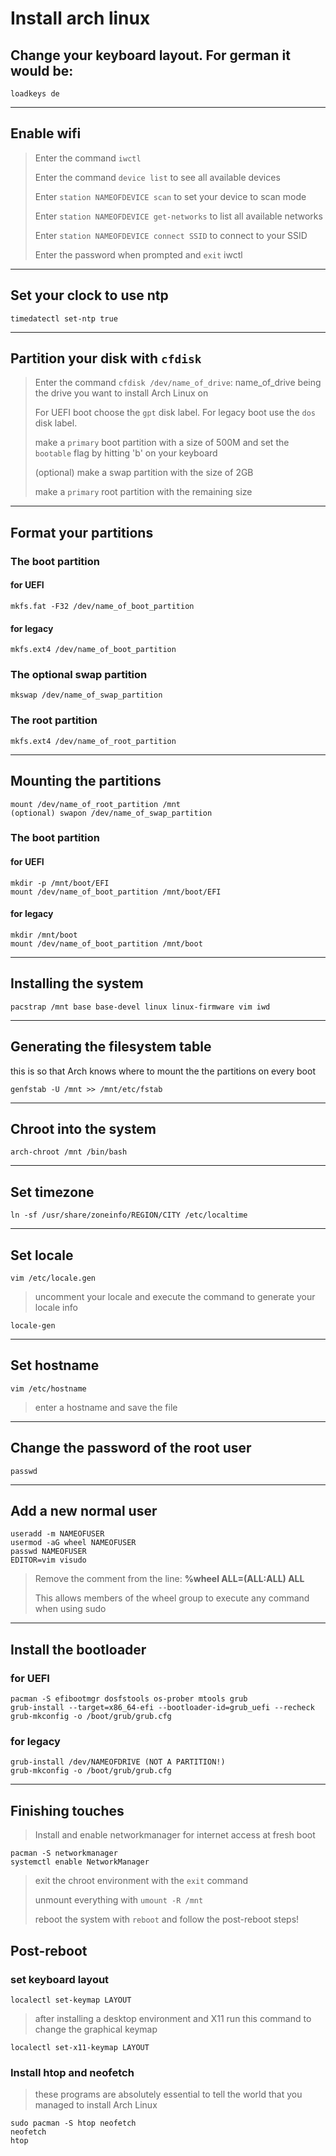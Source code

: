 # Install arch linux

## Change your keyboard layout. For german it would be:
```shell
loadkeys de
```

---

## Enable wifi
> Enter the command `iwctl`
>
> Enter the command `device list` to see all available devices
>
> Enter `station NAMEOFDEVICE scan` to set your device to scan mode
>
> Enter `station NAMEOFDEVICE get-networks` to list all available networks
>
> Enter `station NAMEOFDEVICE connect SSID` to  connect to your SSID
>
> Enter the password when prompted and `exit` iwctl

---

## Set your clock to use ntp
```shell
timedatectl set-ntp true
```
---

## Partition your disk with `cfdisk`
> Enter the command `cfdisk /dev/name_of_drive`: name_of_drive being the drive you want to install Arch Linux on
>
> For UEFI boot choose the `gpt` disk label. For legacy boot use the `dos` disk label.
>
> make a `primary` boot partition with a size of 500M and set the `bootable` flag by hitting 'b' on your keyboard
>
> (optional) make a swap partition with the size of 2GB
>
> make a `primary` root partition with the remaining size

---

## Format your partitions

### The **boot** partition

#### for **UEFI**   
```shell
mkfs.fat -F32 /dev/name_of_boot_partition
```

#### for **legacy**
```shell
mkfs.ext4 /dev/name_of_boot_partition
```

### The optional **swap** partition
```shell
mkswap /dev/name_of_swap_partition
```

### The **root** partition
```shell
mkfs.ext4 /dev/name_of_root_partition
```

---

## Mounting the partitions
```shell
mount /dev/name_of_root_partition /mnt
(optional) swapon /dev/name_of_swap_partition
```
### The **boot** partition

#### for **UEFI**
```shell
mkdir -p /mnt/boot/EFI
mount /dev/name_of_boot_partition /mnt/boot/EFI
```

#### for **legacy**
```shell
mkdir /mnt/boot
mount /dev/name_of_boot_partition /mnt/boot
```
---

## Installing the system
```shell
pacstrap /mnt base base-devel linux linux-firmware vim iwd
```

---

## Generating the filesystem table
this is so that Arch knows where to mount the the partitions on every boot
```shell
genfstab -U /mnt >> /mnt/etc/fstab
```

---

## Chroot into the system
```shell
arch-chroot /mnt /bin/bash
```

---

## Set timezone
```shell
ln -sf /usr/share/zoneinfo/REGION/CITY /etc/localtime
```

---

## Set locale
```shell
vim /etc/locale.gen
```
> uncomment your locale and execute the command to generate your locale info

```shell
locale-gen
```

---

## Set hostname
```shell
vim /etc/hostname
```
> enter a hostname and save the file

---

## Change the password of the root user
```shell
passwd
```

---

## Add a new normal user
```shell
useradd -m NAMEOFUSER
usermod -aG wheel NAMEOFUSER
passwd NAMEOFUSER
EDITOR=vim visudo
```
> Remove the comment from the line: **%wheel ALL=(ALL:ALL) ALL**
>
> This allows members of the wheel group to execute any command when using sudo

---

## Install the bootloader
###  for UEFI
```shell
pacman -S efibootmgr dosfstools os-prober mtools grub
grub-install --target=x86_64-efi --bootloader-id=grub_uefi --recheck
grub-mkconfig -o /boot/grub/grub.cfg
```

### for legacy
```shell
grub-install /dev/NAMEOFDRIVE (NOT A PARTITION!)
grub-mkconfig -o /boot/grub/grub.cfg
```

---

## Finishing touches
> Install and enable networkmanager for internet access at fresh boot

```shell
pacman -S networkmanager
systemctl enable NetworkManager
```

> exit the chroot environment with the `exit` command
>
> unmount everything with `umount -R /mnt`
>
> reboot the system with `reboot` and follow the post-reboot steps!

## Post-reboot

### set keyboard layout
```shell
localectl set-keymap LAYOUT
```
> after installing a desktop environment and X11 run this command to change the graphical keymap

```shell
localectl set-x11-keymap LAYOUT
```

### Install htop and neofetch
> these programs are absolutely essential to tell the world that you managed to install Arch Linux
```shell
sudo pacman -S htop neofetch
neofetch
htop
```

